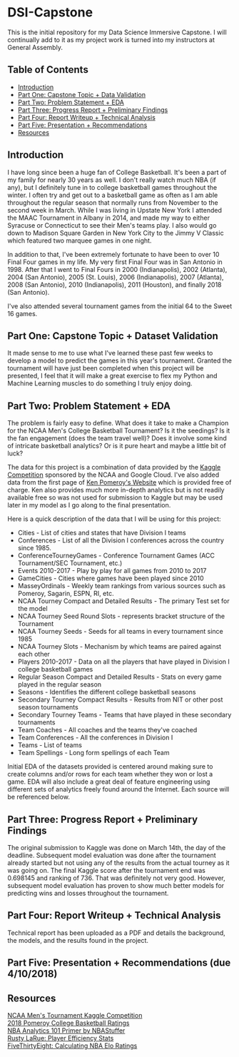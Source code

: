 # DSI-Capstone

This is the initial repository for my Data Science Immersive Capstone.  I will continually add to it as my project work is turned into my instructors at General Assembly.

## Table of Contents
- [Introduction](#introduction)
- [Part One: Capstone Topic + Data Validation](#part-one)
- [Part Two: Problem Statement + EDA](#part-two)
- [Part Three:  Progress Report + Preliminary Findings](#part-three)
- [Part Four: Report Writeup + Technical Analysis](#part-four)
- [Part Five: Presentation + Recommendations](#part-five)
- [Resources](#resources)

## Introduction

I have long since been a huge fan of College Basketball.  It's been a part of my family for nearly 30 years as well.  I don't really watch much NBA (if any), but I definitely tune in to college basketball games throughout the winter. I often try and get out to a basketball game as often as I am able throughout the regular season that normally runs from November to the second week in March.  While I was living in Upstate New York I attended the MAAC Tournament in Albany in 2014, and made my way to either Syracuse or Connecticut to see their Men's teams play.  I also would go down to Madison Square Garden in New York City to the Jimmy V Classic which featured two marquee games in one night.

In addition to that, I've been extremely fortunate to have been to over 10 Final Four games in my life.  My very first Final Four was in San Antonio in 1998.  After that I went to Final Fours in 2000 (Indianapolis), 2002 (Atlanta), 2004 (San Antonio), 2005 (St. Louis), 2006 (Indianapolis), 2007 (Atlanta), 2008 (San Antonio), 2010 (Indianapolis), 2011 (Houston), and finally 2018 (San Antonio).

I've also attended several tournament games from the initial 64 to the Sweet 16 games.

## Part One:  Capstone Topic + Dataset Validation  

It made sense to me to use what I've learned these past few weeks to develop a model to predict the games in this year's tournament.  Granted the tournament will have just been completed when this project will be presented, I feel that it will make a great exercise to flex my Python and Machine Learning muscles to do something I truly enjoy doing.

## Part Two:  Problem Statement + EDA

The problem is fairly easy to define.  What does it take to make a Champion for the NCAA Men's College Basketball Tournament?  Is it the seedings?  Is it the fan engagement (does the team travel well)?  Does it involve some kind of intricate basketball analytics?  Or is it pure heart and maybe a little bit of luck?

The data for this project is a combination of data provided by the [Kaggle Competition](https://www.kaggle.com/c/mens-machine-learning-competition-2018) sponsored by the NCAA and Google Cloud.  I've also added data from the first page of [Ken Pomeroy's Website](https://kenpom.com/) which is provided free of charge. Ken also provides much more in-depth analytics but is not readily available free so was not used for submission to Kaggle but may be used later in my model as I go along to the final presentation.

Here is a quick description of the data that I will be using for this project:

- Cities - List of cities and states that have Division I teams
- Conferences - List of all the Division I conferences across the country since 1985.
- ConferenceTourneyGames - Conference Tournament Games (ACC Tournament/SEC Tournament, etc.)
- Events 2010-2017 - Play by play for all games from 2010 to 2017
- GameCities - Cities where games have been played since 2010
- MasseyOrdinals - Weekly team rankings from various sources such as Pomeroy, Sagarin, ESPN, RI, etc. 
- NCAA Tourney Compact and Detailed Results - The primary Test set for the model
- NCAA Tourney Seed Round Slots - represents bracket structure of the Tournament
- NCAA Tourney Seeds - Seeds for all teams in every tournament since 1985
- NCAA Tourney Slots - Mechanism by which teams are paired against each other
- Players 2010-2017 - Data on all the players that have played in Division I college basketball games
- Regular Season Compact and Detailed Results - Stats on every game played in the regular season
- Seasons - Identifies the different college basketball seasons
- Secondary Tourney Compact Results - Results from NIT or other post season tournaments
- Secondary Tourney Teams - Teams that have played in these secondary tournaments
- Team Coaches - All coaches and the teams they've coached
- Team Conferences - All the conferences in Division I
- Teams - List of teams
- Team Spellings - Long form spellings of each Team

Initial EDA of the datasets provided is centered around making sure to create columns and/or rows for each team whether they won or lost a game.  EDA will also include a great deal of feature engineering using different sets of analytics freely found around the Internet.  Each source will be referenced below.

## Part Three: Progress Report + Preliminary Findings

The original submission to Kaggle was done on March 14th, the day of the deadline.  Subsequent model evaluation was done after the tournament already started but not using any of the results from the actual tourney as it was going on.  The final Kaggle score after the tournament end was 0.698145 and ranking of 736.  That was definitely not very good.  However, subsequent model evaluation has proven to show much better models for predicting wins and losses throughout the tournament.

## Part Four:  Report Writeup + Technical Analysis

Technical report has been uploaded as a PDF and details the background, the models, and the results found in the project.

## Part Five:  Presentation + Recommendations (due 4/10/2018)

## Resources

[NCAA Men's Tournament Kaggle Competition](https://www.kaggle.com/c/mens-machine-learning-competition-2018)  
[2018 Pomeroy College Basketball Ratings](https://kenpom.com/)  
[NBA Analytics 101 Primer by NBAStuffer](https://www.nbastuffer.com/analytics-101/)  
[Rusty LaRue: Player Efficiency Stats](http://www.rustylarue.com/more-than-94/player-efficiency-stats)  
[FiveThirtyEight: Calculating NBA Elo Ratings](https://fivethirtyeight.com/features/how-we-calculate-nba-elo-ratings/)  
